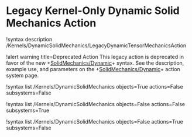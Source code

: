 # Legacy Kernel-Only Dynamic Solid Mechanics Action

!syntax description /Kernels/DynamicSolidMechanics/LegacyDynamicTensorMechanicsAction

!alert warning title=Deprecated Action
This legacy action is deprecated in favor of the new
+[SolidMechanics/Dynamic](/Physics/SolidMechanics/Dynamic/index.md)+ syntax.
See the description, example use, and parameters on the
+[SolidMechanics/Dynamic](/Physics/SolidMechanics/Dynamic/index.md)+ action system page.

!syntax list /Kernels/DynamicSolidMechanics objects=True actions=False subsystems=False

!syntax list /Kernels/DynamicSolidMechanics objects=False actions=False subsystems=True

!syntax list /Kernels/DynamicSolidMechanics objects=False actions=True subsystems=False
